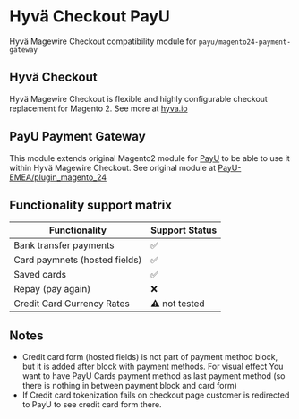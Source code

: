 # Hyvä Checkout PayU

Hyvä Magewire Checkout compatibility module for `payu/magento24-payment-gateway`

## Hyvä Checkout

Hyvä Magewire Checkout is flexible and highly configurable checkout replacement for Magento 2.
See more at [hyva.io](https://www.hyva.io/hyva-checkout.html)

## PayU Payment Gateway

This module extends original Magento2 module for [PayU](https://poland.payu.com/) to be able to use it within Hyvä Magewire Checkout.
See original module at [PayU-EMEA/plugin_magento_24](https://github.com/PayU-EMEA/plugin_magento_24/)

## Functionality support matrix

| Functionality                 | Support Status       |
|-------------------------------|----------------------|
| Bank transfer payments        | :white_check_mark:   |
| Card paymnets (hosted fields) | :white_check_mark:   |
| Saved cards                   | :white_check_mark:   |
| Repay (pay again)             | :x:                  |
| Credit Card Currency Rates    | :warning: not tested |

## Notes

* Credit card form (hosted fields) is not part of payment method block, but it is added after block with payment methods. 
For visual effect You want to have PayU Cards payment method as last payment method (so there is nothing in between payment block and card form)
* If Credit card tokenization fails on checkout page customer is redirected to PayU to see credit card form there.